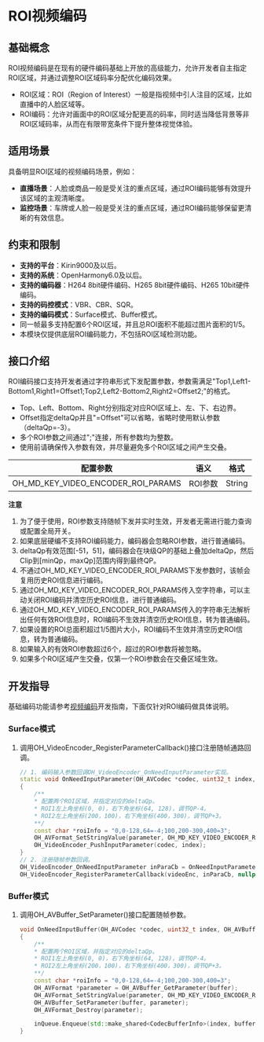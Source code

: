 # ROI视频编码

## 基础概念

ROI视频编码是在现有的硬件编码基础上开放的高级能力，允许开发者自主指定ROI区域，并通过调整ROI区域码率分配优化编码效果。
- ROI区域：ROI（Region of Interest）一般是指视频中引人注目的区域，比如直播中的人脸区域等。
- ROI编码：允许对画面中的ROI区域分配更高的码率，同时适当降低背景等非ROI区域码率，从而在有限带宽条件下提升整体视觉体验。

## 适用场景

具备明显ROI区域的视频编码场景，例如：
- **直播场景**：人脸或商品一般是受关注的重点区域，通过ROI编码能够有效提升该区域的主观清晰度。
- **监控场景**：车牌或人脸一般是受关注的重点区域，通过ROI编码能够保留更清晰的有效信息。

## 约束和限制

- **支持的平台**：Kirin9000及以后。
- **支持的系统**：OpenHarmony6.0及以后。
- **支持的编码器**：H264 8bit硬件编码、H265 8bit硬件编码、H265 10bit硬件编码。
- **支持的码控模式**：VBR、CBR、SQR。
- **支持的编码模式**：Surface模式、Buffer模式。
- 同一帧最多支持配置6个ROI区域，并且总ROI面积不能超过图片面积的1/5。
- 本模块仅提供底层ROI编码能力，不包括ROI区域检测功能。

## 接口介绍

ROI编码接口支持开发者通过字符串形式下发配置参数，参数需满足"Top1,Left1-Bottom1,Right1=Offset1;Top2,Left2-Bottom2,Right2=Offset2;"的格式。<br>
- Top、Left、Bottom、Right分别指定对应ROI区域上、左、下、右边界。
- Offset指定deltaQp并且"=Offset"可以省略，省略时使用默认参数（deltaQp=-3）。
- 多个ROI参数之间通过";"连接，所有参数均为整数。
- 使用前请确保传入参数有效，并尽量避免多个ROI区域之间产生交叠。

|配置参数 |语义 |格式 |
|------- |------- |------- |
|OH_MD_KEY_VIDEO_ENCODER_ROI_PARAMS |ROI参数 |String|

**注意**
1. 为了便于使用，ROI参数支持随帧下发并实时生效，开发者无需进行能力查询或配置全局开关。
2. 如果底层硬编不支持ROI编码能力，编码器会忽略ROI参数，进行普通编码。
3. deltaQp有效范围[-51，51]，编码器会在块级QP的基础上叠加deltaQp，然后Clip到[minQp，maxQp]范围内得到最终QP。
4. 不通过OH_MD_KEY_VIDEO_ENCODER_ROI_PARAMS下发参数时，该帧会复用历史ROI信息进行编码。
5. 通过OH_MD_KEY_VIDEO_ENCODER_ROI_PARAMS传入空字符串，可以主动关闭ROI编码并清空历史ROI信息，进行普通编码。
6. 通过OH_MD_KEY_VIDEO_ENCODER_ROI_PARAMS传入的字符串无法解析出任何有效ROI信息时，ROI编码不生效并清空历史ROI信息，转为普通编码。
7. 如果设置的ROI总面积超过1/5图片大小，ROI编码不生效并清空历史ROI信息，转为普通编码。
8. 如果输入的有效ROI参数超过6个，超过的ROI参数将被忽略。
9. 如果多个ROI区域产生交叠，仅第一个ROI参数会在交叠区域生效。

## 开发指导

基础编码功能请参考[视频编码](video-encoding.md)开发指南，下面仅针对ROI编码做具体说明。

### Surface模式


1. 调用OH_VideoEncoder_RegisterParameterCallback()接口注册随帧通路回调。

    ```c++
    // 1. 编码输入参数回调OH_VideoEncoder_OnNeedInputParameter实现。
    static void OnNeedInputParameter(OH_AVCodec *codec, uint32_t index, OH_AVFormat *parameter, void *userData)
    {
        /**
        * 配置两个ROI区域，并指定对应的deltaQp。
        * ROI1左上角坐标(0, 0)，右下角坐标(64, 128)，调节QP-4。
        * ROI2左上角坐标(200，100)，右下角坐标(400，300)，调节QP+3。
        **/
        const char *roiInfo = "0,0-128,64=-4;100,200-300,400=3";
        OH_AVFormat_SetStringValue(parameter, OH_MD_KEY_VIDEO_ENCODER_ROI_PARAMS, roiInfo);
        OH_VideoEncoder_PushInputParameter(codec, index);
    }
    // 2. 注册随帧参数回调。
    OH_VideoEncoder_OnNeedInputParameter inParaCb = OnNeedInputParameter;
    OH_VideoEncoder_RegisterParameterCallback(videoEnc, inParaCb, nullptr); // nullptr：用户特定数据userData为空。
    ```

### Buffer模式
   
1. 调用OH_AVBuffer_SetParameter()接口配置随帧参数。

    ```c++
    void OnNeedInputBuffer(OH_AVCodec *codec, uint32_t index, OH_AVBuffer *buffer, void *userData)
    {
        /**
        * 配置两个ROI区域，并指定对应的deltaQp。
        * ROI1左上角坐标(0, 0)，右下角坐标(64, 128)，调节QP-4。
        * ROI2左上角坐标(200，100)，右下角坐标(400，300)，调节QP+3。
        **/
        const char *roiInfo = "0,0-128,64=-4;100,200-300,400=3";
        OH_AVFormat *parameter = OH_AVBuffer_GetParameter(buffer);
        OH_AVFormat_SetStringValue(parameter, OH_MD_KEY_VIDEO_ENCODER_ROI_PARAMS, roiInfo);
        OH_AVBuffer_SetParameter(buffer, parameter);
        OH_AVFormat_Destroy(parameter);

        inQueue.Enqueue(std::make_shared<CodecBufferInfo>(index, buffer));
    }
    ```